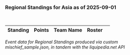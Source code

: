 ### Regional Standings for Asia as of 2025-09-01<br />
<br />

| Standing | Points | Team Name    | Roster |  |
| :- | -: | :- | :- | :- |


_Event data for Regional Standings produced via custom mischief_sample.json, in tandem with the liquipedia.net API_<br />
